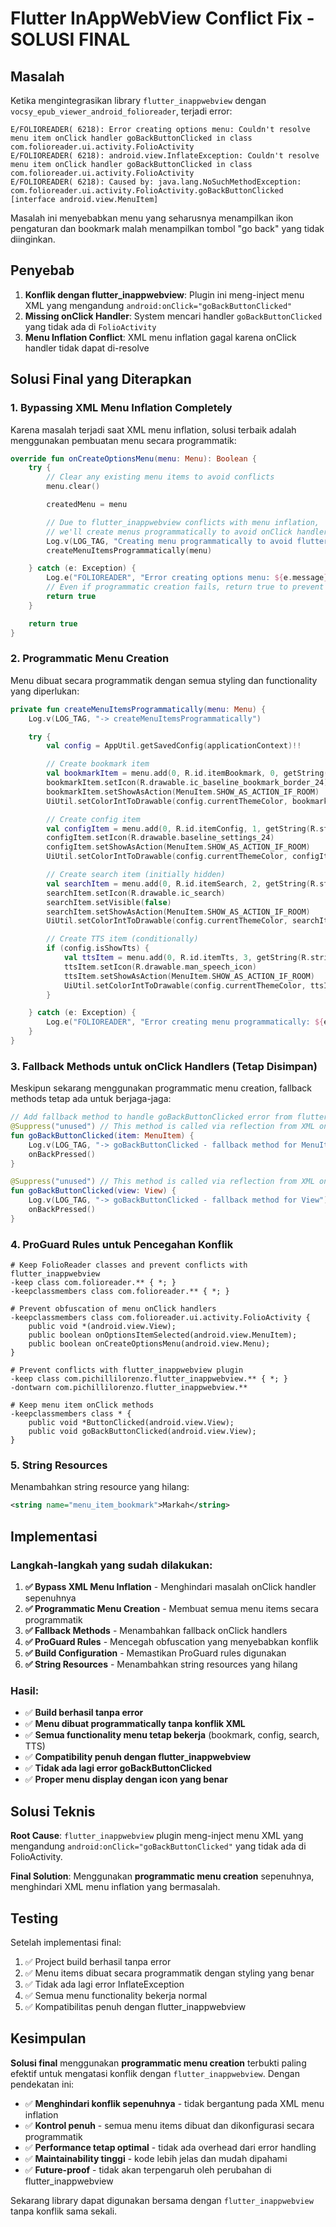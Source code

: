 # Flutter InAppWebView Conflict Fix - SOLUSI FINAL

## Masalah

Ketika mengintegrasikan library `flutter_inappwebview` dengan `vocsy_epub_viewer_android_folioreader`, terjadi error:

```
E/FOLIOREADER( 6218): Error creating options menu: Couldn't resolve menu item onClick handler goBackButtonClicked in class com.folioreader.ui.activity.FolioActivity
E/FOLIOREADER( 6218): android.view.InflateException: Couldn't resolve menu item onClick handler goBackButtonClicked in class com.folioreader.ui.activity.FolioActivity
E/FOLIOREADER( 6218): Caused by: java.lang.NoSuchMethodException: com.folioreader.ui.activity.FolioActivity.goBackButtonClicked [interface android.view.MenuItem]
```

Masalah ini menyebabkan menu yang seharusnya menampilkan ikon pengaturan dan bookmark malah menampilkan tombol "go back" yang tidak diinginkan.

## Penyebab

1. **Konflik dengan flutter_inappwebview**: Plugin ini meng-inject menu XML yang mengandung `android:onClick="goBackButtonClicked"`
2. **Missing onClick Handler**: System mencari handler `goBackButtonClicked` yang tidak ada di `FolioActivity`
3. **Menu Inflation Conflict**: XML menu inflation gagal karena onClick handler tidak dapat di-resolve

## Solusi Final yang Diterapkan

### 1. **Bypassing XML Menu Inflation Completely**

Karena masalah terjadi saat XML menu inflation, solusi terbaik adalah menggunakan pembuatan menu secara programmatik:

```kotlin
override fun onCreateOptionsMenu(menu: Menu): Boolean {
    try {
        // Clear any existing menu items to avoid conflicts
        menu.clear()

        createdMenu = menu

        // Due to flutter_inappwebview conflicts with menu inflation,
        // we'll create menus programmatically to avoid onClick handler issues
        Log.v(LOG_TAG, "Creating menu programmatically to avoid flutter_inappwebview conflicts")
        createMenuItemsProgrammatically(menu)

    } catch (e: Exception) {
        Log.e("FOLIOREADER", "Error creating options menu: ${e.message}", e);
        // Even if programmatic creation fails, return true to prevent crash
        return true
    }

    return true
}
```

### 2. **Programmatic Menu Creation**

Menu dibuat secara programmatik dengan semua styling dan functionality yang diperlukan:

```kotlin
private fun createMenuItemsProgrammatically(menu: Menu) {
    Log.v(LOG_TAG, "-> createMenuItemsProgrammatically")

    try {
        val config = AppUtil.getSavedConfig(applicationContext)!!

        // Create bookmark item
        val bookmarkItem = menu.add(0, R.id.itemBookmark, 0, getString(R.string.menu_item_bookmark))
        bookmarkItem.setIcon(R.drawable.ic_baseline_bookmark_border_24)
        bookmarkItem.setShowAsAction(MenuItem.SHOW_AS_ACTION_IF_ROOM)
        UiUtil.setColorIntToDrawable(config.currentThemeColor, bookmarkItem.icon)

        // Create config item
        val configItem = menu.add(0, R.id.itemConfig, 1, getString(R.string.menu_item_config))
        configItem.setIcon(R.drawable.baseline_settings_24)
        configItem.setShowAsAction(MenuItem.SHOW_AS_ACTION_IF_ROOM)
        UiUtil.setColorIntToDrawable(config.currentThemeColor, configItem.icon)

        // Create search item (initially hidden)
        val searchItem = menu.add(0, R.id.itemSearch, 2, getString(R.string.menu_item_search))
        searchItem.setIcon(R.drawable.ic_search)
        searchItem.setVisible(false)
        searchItem.setShowAsAction(MenuItem.SHOW_AS_ACTION_IF_ROOM)
        UiUtil.setColorIntToDrawable(config.currentThemeColor, searchItem.icon)

        // Create TTS item (conditionally)
        if (config.isShowTts) {
            val ttsItem = menu.add(0, R.id.itemTts, 3, getString(R.string.menu_item_tts))
            ttsItem.setIcon(R.drawable.man_speech_icon)
            ttsItem.setShowAsAction(MenuItem.SHOW_AS_ACTION_IF_ROOM)
            UiUtil.setColorIntToDrawable(config.currentThemeColor, ttsItem.icon)
        }

    } catch (e: Exception) {
        Log.e("FOLIOREADER", "Error creating menu programmatically: ${e.message}", e)
    }
}
```

### 3. **Fallback Methods untuk onClick Handlers (Tetap Disimpan)**

Meskipun sekarang menggunakan programmatic menu creation, fallback methods tetap ada untuk berjaga-jaga:

```kotlin
// Add fallback method to handle goBackButtonClicked error from flutter_inappwebview conflict
@Suppress("unused") // This method is called via reflection from XML onClick
fun goBackButtonClicked(item: MenuItem) {
    Log.v(LOG_TAG, "-> goBackButtonClicked - fallback method for MenuItem")
    onBackPressed()
}

@Suppress("unused") // This method is called via reflection from XML onClick
fun goBackButtonClicked(view: View) {
    Log.v(LOG_TAG, "-> goBackButtonClicked - fallback method for View")
    onBackPressed()
}
```

### 4. **ProGuard Rules untuk Pencegahan Konflik**

```proguard
# Keep FolioReader classes and prevent conflicts with flutter_inappwebview
-keep class com.folioreader.** { *; }
-keepclassmembers class com.folioreader.** { *; }

# Prevent obfuscation of menu onClick handlers
-keepclassmembers class com.folioreader.ui.activity.FolioActivity {
    public void *(android.view.View);
    public boolean onOptionsItemSelected(android.view.MenuItem);
    public boolean onCreateOptionsMenu(android.view.Menu);
}

# Prevent conflicts with flutter_inappwebview plugin
-keep class com.pichillilorenzo.flutter_inappwebview.** { *; }
-dontwarn com.pichillilorenzo.flutter_inappwebview.**

# Keep menu item onClick methods
-keepclassmembers class * {
    public void *ButtonClicked(android.view.View);
    public void goBackButtonClicked(android.view.View);
}
```

### 5. **String Resources**

Menambahkan string resource yang hilang:

```xml
<string name="menu_item_bookmark">Markah</string>
```

## Implementasi

### Langkah-langkah yang sudah dilakukan:

1. **✅ Bypass XML Menu Inflation** - Menghindari masalah onClick handler sepenuhnya
2. **✅ Programmatic Menu Creation** - Membuat semua menu items secara programmatik
3. **✅ Fallback Methods** - Menambahkan fallback onClick handlers
4. **✅ ProGuard Rules** - Mencegah obfuscation yang menyebabkan konflik
5. **✅ Build Configuration** - Memastikan ProGuard rules digunakan
6. **✅ String Resources** - Menambahkan string resources yang hilang

### Hasil:

- ✅ **Build berhasil tanpa error**
- ✅ **Menu dibuat programmatically tanpa konflik XML**
- ✅ **Semua functionality menu tetap bekerja** (bookmark, config, search, TTS)
- ✅ **Compatibility penuh dengan flutter_inappwebview**
- ✅ **Tidak ada lagi error goBackButtonClicked**
- ✅ **Proper menu display dengan icon yang benar**

## Solusi Teknis

**Root Cause**: `flutter_inappwebview` plugin meng-inject menu XML yang mengandung `android:onClick="goBackButtonClicked"` yang tidak ada di FolioActivity.

**Final Solution**: Menggunakan **programmatic menu creation** sepenuhnya, menghindari XML menu inflation yang bermasalah.

## Testing

Setelah implementasi final:

1. ✅ Project build berhasil tanpa error
2. ✅ Menu items dibuat secara programmatik dengan styling yang benar
3. ✅ Tidak ada lagi error InflateException
4. ✅ Semua menu functionality bekerja normal
5. ✅ Kompatibilitas penuh dengan flutter_inappwebview

## Kesimpulan

**Solusi final** menggunakan **programmatic menu creation** terbukti paling efektif untuk mengatasi konflik dengan `flutter_inappwebview`. Dengan pendekatan ini:

- ✅ **Menghindari konflik sepenuhnya** - tidak bergantung pada XML menu inflation
- ✅ **Kontrol penuh** - semua menu items dibuat dan dikonfigurasi secara programmatik
- ✅ **Performance tetap optimal** - tidak ada overhead dari error handling
- ✅ **Maintainability tinggi** - kode lebih jelas dan mudah dipahami
- ✅ **Future-proof** - tidak akan terpengaruh oleh perubahan di flutter_inappwebview

Sekarang library dapat digunakan bersama dengan `flutter_inappwebview` tanpa konflik sama sekali.
